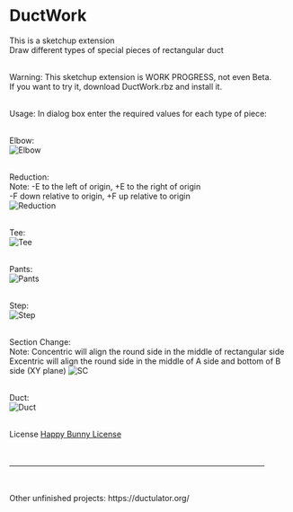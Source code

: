 # DuctWork

This is a sketchup extension <br>
Draw different types of special pieces of rectangular duct  <br> <br>

Warning: This sketchup extension is WORK PROGRESS, not even Beta. <br>
If you want to try it, download DuctWork.rbz and install it. <br> <br>

Usage:  In dialog box enter the required values for each type of piece:<br> <br>

Elbow:<br>
![Elbow](<img/Elbow cheatsheet.png>)<br> <br>

Reduction:<br>
Note: -E to the left of origin, +E to the right of origin <br>
-F down relative to origin, +F up relative to origin <br>
![Reduction](<img/Reduction cheatsheet.png>)<br><br>

Tee:<br>
![Tee](<img/Tee cheatsheet.png>)<br><br>

Pants:<br>
![Pants](<img/Pants cheatsheet.png>)<br><br>

Step:<br>
![Step](<img/Step cheatsheet.png>)<br><br>

Section Change:<br>
Note: 
Concentric will align the round side in the middle of rectangular side<br>
Excentric will align the round side in the middle of A side and bottom of B side (XY plane)
![SC](<img/SC cheatsheet.png>)<br><br>

Duct:<br>
![Duct](<img/Duct cheatsheet.png>)<br><br>


License <a href="https://github.com/ErikMcClure/bad-licenses/blob/master/happy-bunny-license">Happy Bunny License</a> <br> <br> <br>
<hr width="90%" /> <br> <br>
Other unfinished projects: https://ductulator.org/